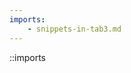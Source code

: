 ```yaml
---
imports:
    - snippets-in-tab3.md
---
```


<!-- You should see a tree view. This is the Imports.tsx component -->

::imports
